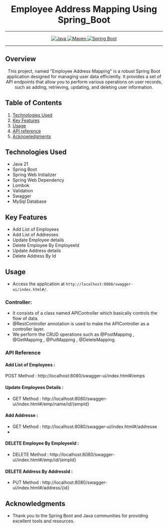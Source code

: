 # <h1 align = "center"> Employee Address Mapping Using Spring_Boot </h1>
___ 
<p align="center">
<a href="Java url">
    <img alt="Java" src="https://img.shields.io/badge/Java->=8-darkblue.svg" />
</a>
<a href="Maven url" >
    <img alt="Maven" src="https://img.shields.io/badge/maven-3.1.3-brightgreen.svg" />
</a>
<a href="Spring Boot url" >
    <img alt="Spring Boot" src="https://img.shields.io/badge/Spring Boot-3.0.6-brightgreen.svg" />
</a>
</p>

---

<p align="left">

<!-- Project Description -->
## Overview
<p align="center">This project, named "Employee Address Mapping" is a robust Spring Boot application designed for managing user data efficiently. It provides a set of API endpoints that allow you to perform various operations on user records, such as adding, retrieving, updating, and deleting user information. 
</p>

<!-- Table of Contents -->
## Table of Contents
1. [Technologies Used](#technologies-used)
2. [Key Features](#key-features)
3. [Usage](#usage)
4. [API reference](#api-reference)
5. [Acknowledgments](#acknowledgments)
<!-- Technologies Used -->
## Technologies Used
- Java 21
- Spring Boot
- Spring Web Initializer
- Spring Web Dependency
- Lombok
- Validation
- Swagger
- MySql Database


<!-- Key Features -->
## Key Features
- Add List of Employees
- Add List of Addresses
- Update Employee details
- Delete Employee By EmployeeId
- Update Address details
- Delete Address By Id

<!-- Usage -->
## Usage
- Access the application at `http://localhost:8080/swagger-ui/index.html#/`.

### Controller:
- It consists of a class named APIController which basically controls the flow of data.
- @RestController annotation is used to make the APIController as a controller layer.
- We perform the CRUD operations such as @PostMapping , @GetMapping , @PutMapping , @DeleteMapping.

### API Reference

#### Add List of Employees :
POST Method :  http://localhost:8080/swagger-ui/index.html#/emps

#### Update Employees Details  :
- GET Method : http://localhost:8080/swagger-ui/index.html#/emp/name/id/{empId}

#### Add  Addresse :
- GET Method :  http://localhost:8080/swagger-ui/index.html#/addresse
-
#### DELETE Employee By EmployeeId :
- DELETE Method :   http://localhost:8080/swagger-ui/index.html#/emp/id/{empId}

#### DELETE Address By AddressId  :
- PUT Method :   http://localhost:8080/swagger-ui/index.html#/address/{id}


 <!-- Acknowledgments -->
## Acknowledgments
- Thank you to the Spring Boot and Java communities for providing excellent tools and resources.


